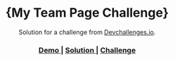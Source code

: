 <!-- Please update value in the {}  -->

<h1 align="center">{My Team Page Challenge}</h1>

<div align="center">
   Solution for a challenge from  <a href="http://devchallenges.io" target="_blank">Devchallenges.io</a>.
</div>

<div align="center">
  <h3>
    <a href="https://brjy.github.io/My-Team-Page/">
      Demo
    </a>
    <span> | </span>
    <a href="https://devchallenges.io/solutions/PV1HGREAv3eXrE9v1dXf">
      Solution
    </a>
    <span> | </span>
    <a href="https://devchallenges.io/challenges/hhmesazsqgKXrTkYkt0U">
      Challenge
    </a>
  </h3>
</div>
